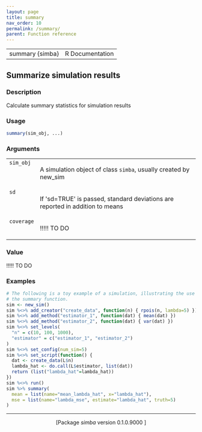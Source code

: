 ```yaml
---
layout: page
title: summary 
nav_order: 10 
permalink: /summary/
parent: Function reference
---
```



<table width="100%" summary="page for summary {simba}"><tr><td>summary {simba}</td><td style="text-align: right;">R Documentation</td></tr></table>

<h2>Summarize simulation results</h2>

<h3>Description</h3>

<p>Calculate summary statistics for simulation results
</p>


<h3>Usage</h3>

```R
summary(sim_obj, ...)
```


<h3>Arguments</h3>

<table summary="R argblock">
<tr valign="top"><td><span style='font-family:&quot;SFMono-Regular&quot;,Menlo,Consolas,Monospace; font-size:0.85em'>sim_obj</span></td>
<td>
<p>A simulation object of class <span style='font-family:&quot;SFMono-Regular&quot;,Menlo,Consolas,Monospace; font-size:0.85em'>simba</span>, usually created by
new_sim</p>
</td></tr>
<tr valign="top"><td><span style='font-family:&quot;SFMono-Regular&quot;,Menlo,Consolas,Monospace; font-size:0.85em'>sd</span></td>
<td>
<p>If 'sd=TRUE' is passed, standard deviations are reported in
addition to means</p>
</td></tr>
<tr valign="top"><td><span style='font-family:&quot;SFMono-Regular&quot;,Menlo,Consolas,Monospace; font-size:0.85em'>coverage</span></td>
<td>
<p>!!!!! TO DO</p>
</td></tr>
</table>


<h3>Value</h3>

<p>!!!!! TO DO
</p>


<h3>Examples</h3>

```R
# The following is a toy example of a simulation, illustrating the use of
# the summary function.
sim <- new_sim()
sim %<>% add_creator("create_data", function(n) { rpois(n, lambda=5) })
sim %<>% add_method("estimator_1", function(dat) { mean(dat) })
sim %<>% add_method("estimator_2", function(dat) { var(dat) })
sim %<>% set_levels(
  "n" = c(10, 100, 1000),
  "estimator" = c("estimator_1", "estimator_2")
)
sim %<>% set_config(num_sim=5)
sim %<>% set_script(function() {
  dat <- create_data(L$n)
  lambda_hat <- do.call(L$estimator, list(dat))
  return (list("lambda_hat"=lambda_hat))
})
sim %<>% run()
sim %>% summary(
  mean = list(name="mean_lambda_hat", x="lambda_hat"),
  mse = list(name="lambda_mse", estimate="lambda_hat", truth=5)
)
```

<hr /><div style="text-align: center;">[Package <em>simba</em> version 0.1.0.9000 ]</div>
